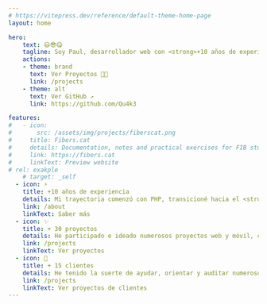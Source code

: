 ```yaml
---
# https://vitepress.dev/reference/default-theme-home-page
layout: home

hero:
    text: 😃😎😋
    tagline: Soy Paul, desarrollador web con <strong>+10 años de experiencia</strong> en ámbitos como el Marketing, el SEO, el Diseño, la Maquetación y el Desarrollo. 
    actions:
    - theme: brand
      text: Ver Proyectos 🧑‍💻
      link: /projects
    - theme: alt
      text: Ver GitHub ↗
      link: https://github.com/Qu4k3

features:
#   - icon: 
#       src: /assets/img/projects/fiberscat.png
#     title: Fibers.cat
#     details: Documentation, notes and practical exercises for FIB students (Faculty of Computer Science Barcelona)
#     link: https://fibers.cat
#     linkText: Preview website
# rel: exakple
    # target: _self
  - icon: ⚡️
    title: +10 años de experiencia
    details: Mi trayectoria comenzó con PHP, transicioné hacia el <strong>desarrollo web y móvil con JavaScript y React</strong>, especializándome en la creación de interfaces de usuario y experiencias únicas.
    link: /about  
    linkText: Saber más  
  - icon: ✨
    title: + 30 proyectos
    details: He participado e ideado numerosos proyectos web y móvil, con las intención de resolver una necesidad o facilitar tareas de la gente.
    link: /projects  
    linkText: Ver proyectos
  - icon: 🙋
    title: + 15 clientes
    details: He tenido la suerte de ayudar, orientar y auditar numerosos proyectos de emprendedores, dueños de tiendas online, etc. Ofreciendo apoyo, saber y acompañamiento en el proceso de migración o creación de sus productos.
    link: /projects  
    linkText: Ver proyectos de clientes
---
```

